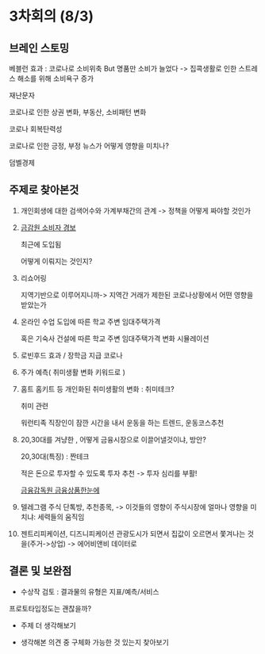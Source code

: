 # 3차회의 (8/3)

## 브레인 스토밍

베블런 효과 : 코로나로 소비위축 But 명품만 소비가 늘었다 -> 집콕생활로 인한 스트레스 해소를 위해 소비욕구 증가

재난문자

코로나로 인한 상권 변화, 부동산, 소비패턴 변화

코로나 회복탄력성

코로나로 인한 긍정, 부정 뉴스가 어떻게 영향을 미치나?

덤벨경제



## 주제로 찾아본것

1. 개인회생에 대한 검색어수와 가계부채간의 관계 -> 정책을 어떻게 짜야할 것인가

1. [금감원 소비자 경보](http://www.fss.or.kr/fss/consumer/counsel/bbs/list.jsp?stitle=(%BC%D2%BA%F1%C0%DA%B0%E6%BA%B8%26%23160%3B2013-01%C8%A3)%26%23160%3B%B1%DD%B0%A8%BF%F8,%26%23160%3B%C0%FC%B1%B9%B4%EB%C7%D0%B1%B3%BF%A1%26%23160%3B%B1%DD%C0%B6%B4%EB%C3%E2%BB%E7%B1%E2%26%23160%3B%C7%C7%C7%D8%BF%B9%B9%E6%26%23160%3B%BE%C8%B3%BB&url=/fss/cm/1339647605963&bbsid=1339647605963&page=1)

    최근에 도입됨

    어떻게 이뤄지는 것인지?


1. 리쇼어링

    지역기반으로 이루어지니까-> 지역간 거래가 제한된 코로나상황에서 어떤 영향을 받았는가

1. 온라인 수업 도입에 따른 학교 주변 임대주택가격

    혹은 기숙사 건설에 따른 학교 주변 임대주택가격 변화 시뮬레이션

1. 로빈후드 효과 / 장학금 지급 코로나

1. 주가 예측( 취미생활 변화 키워드로 )


1. 홈트 홈키트 등 개인화된 취미생활의 변화 : 취미테크?

    취미 관련

    워런티족 직장인이 잠깐 시간을 내서 운동을 하는 트렌드, 운동코스추천


1. 20,30대를 겨냥한 , 어떻게 금융시장으로 이끌어낼것이냐, 방안?

    20,30대(특징) : 짠테크

    적은 돈으로 투자할 수 있도록 투자 추천 -> 투자 심리를 부활!

    [금융감독원 금융상품한눈에](http://finlife.fss.or.kr/main/main.do)



1. 텔레그램 주식 단톡방, 추천종목, -> 이것들의 영향이 주식시장에 얼마나 영향을 미치냐: 세력들의 움직임



1. 젠트리피케이션, 디즈니피케이션 관광도시가 되면서 집값이 오르면서 쫓겨나는 것을(주거->상업) -> 에어비앤비 데이터로





## 결론 및 보완점

- 수상작 검토 : 결과물의 유형은 지표/예측/서비스

프로토타입정도는 괜찮을까?

- 주제 더 생각해보기

- 생각해본 의견 중 구체화 가능한 것 있는지 찾아보기
